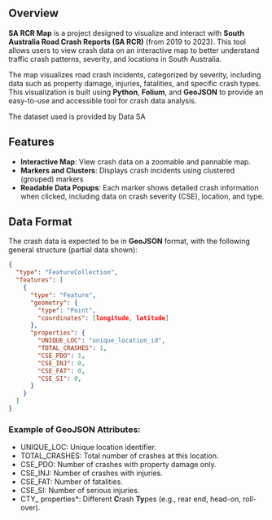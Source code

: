 ## Overview

**SA RCR Map** is a project designed to visualize and interact with **South Australia Road Crash Reports (SA RCR)** (from 2019 to 2023). This tool allows users to view crash data on an interactive map to better understand traffic crash patterns, severity, and locations in South Australia.

The map visualizes road crash incidents, categorized by severity, including data such as property damage, injuries, fatalities, and specific crash types. This visualization is built using **Python**, **Folium**, and **GeoJSON** to provide an easy-to-use and accessible tool for crash data analysis.

The dataset used is provided by Data SA

## Features

- **Interactive Map**: View crash data on a zoomable and pannable map.
- **Markers and Clusters**: Displays crash incidents using clustered (grouped) markers
- **Readable Data Popups**: Each marker shows detailed crash information when clicked, including data on crash severity (CSE), location, and type.

## Data Format

The crash data is expected to be in **GeoJSON** format, with the following general structure (partial data shown):

```json
{
  "type": "FeatureCollection",
  "features": [
    {
      "type": "Feature",
      "geometry": {
        "type": "Point",
        "coordinates": [longitude, latitude]
      },
      "properties": {
        "UNIQUE_LOC": "unique_location_id",
        "TOTAL_CRASHES": 1,
        "CSE_PDO": 1,
        "CSE_INJ": 0,
        "CSE_FAT": 0,
        "CSE_SI": 0,
      }
    }
  ]
}
```

### Example of GeoJSON Attributes:
- UNIQUE_LOC: Unique location identifier.
- TOTAL_CRASHES: Total number of crashes at this location.
- CSE_PDO: Number of crashes with property damage only.
- CSE_INJ: Number of crashes with injuries.
- CSE_FAT: Number of fatalities.
- CSE_SI: Number of serious injuries.
- CTY_ properties*: Different **C**rash **Ty**pes (e.g., rear end, head-on, roll-over).
